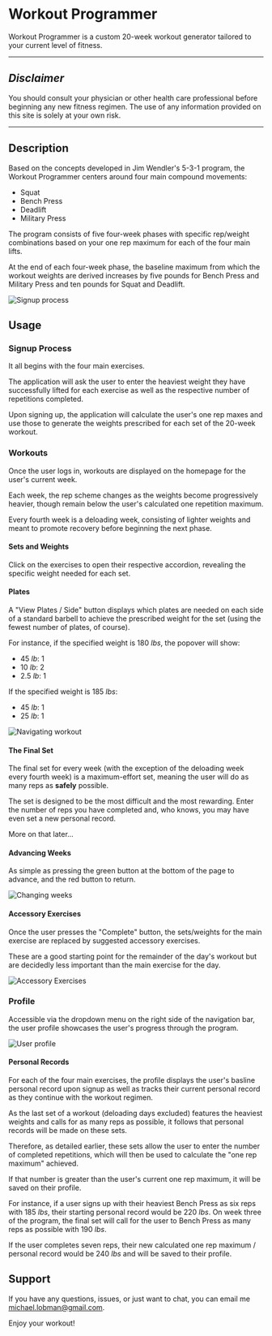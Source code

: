 # Workout Programmer

Workout Programmer is a custom 20-week workout generator tailored to your current level of fitness.

***

## *Disclaimer*

You should consult your physician or other health care professional before beginning any new fitness regimen. The use of any information provided on this site is solely at your own risk.

***

## Description

Based on the concepts developed in Jim Wendler's 5-3-1 program, the Workout Programmer centers around four main compound movements: 

* Squat
* Bench Press
* Deadlift
* Military Press

The program consists of five four-week phases with specific rep/weight combinations based on your one rep maximum for each of the four main lifts. 

At the end of each four-week phase, the baseline maximum from which the workout weights are derived increases by five pounds for Bench Press and Military Press and ten pounds for Squat and Deadlift.

![Signup process](gif/signup.gif)

## Usage

### Signup Process

It all begins with the four main exercises.

The application will ask the user to enter the heaviest weight they have successfully lifted for each exercise as well as the respective number of repetitions completed.

Upon signing up, the application will calculate the user's one rep maxes and use those to generate the weights prescribed for each set of the 20-week workout.

### Workouts

Once the user logs in, workouts are displayed on the homepage for the user's current week. 

Each week, the rep scheme changes as the weights become progressively heavier, though remain below the user's calculated one repetition maximum. 

Every fourth week is a deloading week, consisting of lighter weights and meant to promote recovery before beginning the next phase.

#### Sets and Weights

Click on the exercises to open their respective accordion, revealing the specific weight needed for each set.

#### Plates

A "View Plates / Side" button displays which plates are needed on each side of a standard barbell to achieve the prescribed weight for the set (using the fewest number of plates, of course).

For instance, if the specified weight is 180 *lbs*, the popover will show:

* 45 *lb*: 1
* 10 *lb*: 2
* 2.5 *lb*: 1

If the specified weight is 185 *lbs*:

* 45 *lb*: 1
* 25 *lb*: 1

![Navigating workout](gif/workout.gif)

#### The Final Set

The final set for every week (with the exception of the deloading week every fourth week) is a maximum-effort set, meaning the user will do as many reps as **safely** possible. 

The set is designed to be the most difficult and the most rewarding. Enter the number of reps you have completed and, who knows, you may have even set a new personal record. 

More on that later...

#### Advancing Weeks

As simple as pressing the green button at the bottom of the page to advance, and the red button to return.

![Changing weeks](gif/weeks.gif)

#### Accessory Exercises

Once the user presses the "Complete" button, the sets/weights for the main exercise are replaced by suggested accessory exercises. 

These are a good starting point for the remainder of the day's workout but are decidedly less important than the main exercise for the day.

![Accessory Exercises](gif/accessory.gif)

### Profile

Accessible via the dropdown menu on the right side of the navigation bar, the user profile showcases the user's progress through the program.

![User profile](gif/profile.gif)

#### Personal Records

For each of the four main exercises, the profile displays the user's basline personal record upon signup as well as tracks their current personal record as they continue with the workout regimen.

As the last set of a workout (deloading days excluded) features the heaviest weights and calls for as many reps as possible, it follows that personal records will be made on these sets.

Therefore, as detailed earlier, these sets allow the user to enter the number of completed repetitions, which will then be used to calculate the "one rep maximum" achieved.

If that number is greater than the user's current one rep maximum, it will be saved on their profile.

For instance, if a user signs up with their heaviest Bench Press as six reps with 185 *lbs*, their starting personal record would be 220 *lbs*. On week three of the program, the final set will call for the user to Bench Press as many reps as possible with 190 *lbs*.

If the user completes seven reps, their new calculated one rep maximum / personal record would be 240 *lbs* and will be saved to their profile. 

## Support

If you have any questions, issues, or just want to chat, you can email me michael.lobman@gmail.com.

Enjoy your workout!